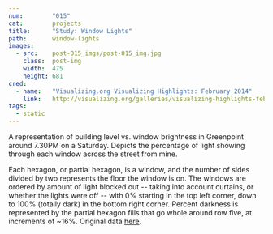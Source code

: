 ```yaml
---
num:        "015"
cat:        projects
title:      "Study: Window Lights"
path:       window-lights
images:
  - src:    post-015_imgs/post-015_img.jpg
    class:  post-img
    width:  475
    height: 681
cred:
  - name:   "Visualizing.org Visualizing Highlights: February 2014"
    link:   http://visualizing.org/galleries/visualizing-highlights-february-2014
tags:
  - static
---
```

A representation of building level vs. window brightness in Greenpoint around 7.30PM on a Saturday. Depicts the percentage of light showing through each window across the street from mine.

Each hexagon, or partial hexagon, is a window, and the number of sides divided by two represents the floor the window is on. The windows are ordered by amount of light blocked out -- taking into account curtains, or whether the lights were off -- with 0% starting in the top left corner, down to 100% (totally dark) in the bottom right corner. Percent darkness is represented by the partial hexagon fills that go whole around row five, at increments of ~16%. Original data [here](/images/post-015_imgs/window_data.txt).